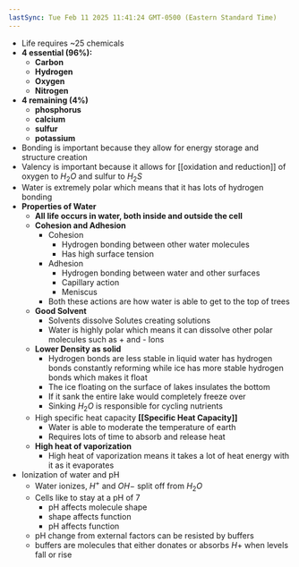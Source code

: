 ```yaml
---
lastSync: Tue Feb 11 2025 11:41:24 GMT-0500 (Eastern Standard Time)
---
```

- Life requires ~25 chemicals
- **4 essential (96%):** 
	- **Carbon**
	- **Hydrogen**
	- **Oxygen**
	- **Nitrogen**
- **4 remaining (4%)**
	- **phosphorus**
	- **calcium**
	- **sulfur**
	- **potassium**
- Bonding is important because they allow for energy storage and structure creation
- Valency is important because it allows for [[oxidation and reduction]] of oxygen to $H_2O$ and sulfur to $H_2S$
- Water is extremely polar which means that it has lots of hydrogen bonding
- **Properties of Water**
	- **All life occurs in water, both inside and outside the cell**
	- **Cohesion and Adhesion**
		- Cohesion
			- Hydrogen bonding between other water molecules
			- Has high surface tension
		- Adhesion
			- Hydrogen bonding between water and other surfaces
			- Capillary action
			- Meniscus
		- Both these actions are how water is able to get to the top of trees
	- **Good Solvent**
		- Solvents dissolve Solutes creating solutions
		- Water is highly polar which means it can dissolve other polar molecules such as + and - Ions
	- **Lower Density as solid**
		- Hydrogen bonds are less stable in liquid water has hydrogen bonds constantly reforming while ice has more stable hydrogen bonds which makes it float
		- The ice floating on the surface of lakes insulates the bottom
		- If it sank the entire lake would completely freeze over
		- Sinking $H_{2}O$ is responsible for cycling nutrients
	- High specific heat capacity **[[Specific Heat Capacity]]**
		- Water is able to moderate the temperature of earth
		- Requires lots of time to absorb and release heat
	- **High heat of vaporization**
		- High heat of vaporization means it takes a lot of heat energy with it as it evaporates
- Ionization of water and pH
	- Water ionizes, $H^+$ and $OH-$ split off from $H_2O$
	- Cells like to stay at a pH of 7
		- pH affects molecule shape
		- shape affects function
		- pH affects function
	- pH change from external factors can be resisted by buffers
	- buffers are molecules that either donates or absorbs $H+$ when levels fall or rise